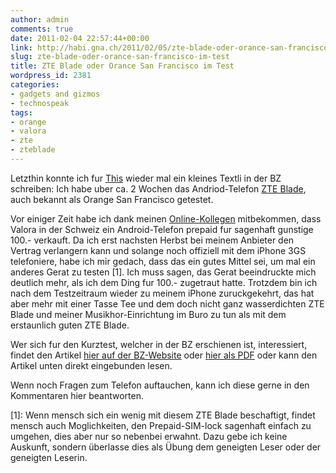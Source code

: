 ```yaml
---
author: admin
comments: true
date: 2011-02-04 22:57:44+00:00
link: http://habi.gna.ch/2011/02/05/zte-blade-oder-orance-san-francisco-im-test/
slug: zte-blade-oder-orance-san-francisco-im-test
title: ZTE Blade oder Orance San Francisco im Test
wordpress_id: 2381
categories:
- gadgets and gizmos
- technospeak
tags:
- orange
- valora
- zte
- zteblade
---
```


Letzthin konnte ich fur [This](http://www.borniert.com/) wieder mal ein kleines Textli in der BZ schreiben: Ich habe uber ca. 2 Wochen das Andriod-Telefon [ZTE Blade](http://www.google.com/search?&q=zte+blade), auch bekannt als Orange San Francisco getestet.




Vor einiger Zeit habe ich dank meinen [Online-Kollegen](http://identi.ca/habi/subscriptions) mitbekommen, dass Valora in der Schweiz ein Android-Telefon prepaid fur sagenhaft gunstige 100.- verkauft. Da ich erst nachsten Herbst bei meinem Anbieter den Vertrag verlangern kann und solange noch offiziell mit dem iPhone 3GS telefoniere, habe ich mir gedach, dass das ein gutes Mittel sei, um mal ein anderes Gerat zu testen [1]. Ich muss sagen, das Gerat beeindruckte mich deutlich mehr, als ich dem Ding fur 100.- zugetraut hatte. Trotzdem bin ich nach dem Testzeitraum wieder zu meinem iPhone zuruckgekehrt, das hat aber mehr mit einer Tasse Tee und dem doch nicht ganz wasserdichten ZTE Blade und meiner Musikhor-Einrichtung im Buro zu tun als mit dem erstaunlich guten ZTE Blade.




Wer sich fur den Kurztest, welcher in der BZ erschienen ist, interessiert, findet den Artikel [hier auf der BZ-Website](http://www.bernerzeitung.ch/digital/mobil/Wie-gut-kann-ein-Smartphone-fuer-100-Franken-sein/story/16744182) oder [hier als PDF](http://habi.gna.ch/wp-content/uploads/2011/02/BZ-Digital-SanFrancisco.pdf) oder kann den Artikel unten direkt eingebunden lesen.




Wenn noch Fragen zum Telefon auftauchen, kann ich diese gerne in den Kommentaren hier beantworten.





[1]: Wenn mensch sich ein wenig mit diesem ZTE Blade beschaftigt, findet mensch auch Moglichkeiten, den Prepaid-SIM-lock sagenhaft einfach zu umgehen, dies aber nur so nebenbei erwahnt. Dazu gebe ich keine Auskunft, sondern überlasse dies als Übung dem geneigten Leser oder der geneigten Leserin.
